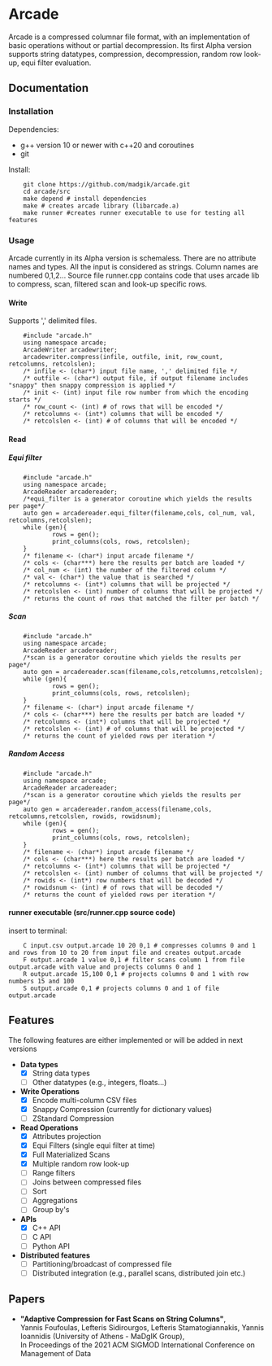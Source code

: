 # Arcade

Arcade is a compressed columnar file format, with an implementation of basic operations without or partial decompression. 
Its first Alpha version supports string datatypes, compression, decompression, random row look-up, equi filter evaluation.

## Documentation

### Installation

Dependencies:

- g++ version 10 or newer with c++20 and coroutines
- git

Install:

        git clone https://github.com/madgik/arcade.git
        cd arcade/src
        make depend # install dependencies
        make # creates arcade library (libarcade.a)
        make runner #creates runner executable to use for testing all features

### Usage

Arcade currently in its Alpha version is schemaless. There are no attribute names and types. All the input is considered as strings. 
Column names are numbered 0,1,2...
Source file runner.cpp contains code that uses arcade lib to compress, scan, filtered scan and look-up specific rows.

#### Write
Supports ',' delimited files.

        #include "arcade.h"
        using namespace arcade;
        ArcadeWriter arcadewriter;
        arcadewriter.compress(infile, outfile, init, row_count, retcolumns, retcolslen);
        /* infile <- (char*) input file name, ',' delimited file */
        /* outfile <- (char*) output file, if output filename includes "snappy" then snappy compression is applied */
        /* init <- (int) input file row number from which the encoding starts */
        /* row_count <- (int) # of rows that will be encoded */
        /* retcolumns <- (int*) columns that will be encoded */
        /* retcolslen <- (int) # of columns that will be encoded */

#### Read
##### Equi filter

        #include "arcade.h"
        using namespace arcade;
        ArcadeReader arcadereader;
        /*equi_filter is a generator coroutine which yields the results per page*/
        auto gen = arcadereader.equi_filter(filename,cols, col_num, val, retcolumns,retcolslen);
        while (gen){
                rows = gen();
                print_columns(cols, rows, retcolslen);
        }
        /* filename <- (char*) input arcade filename */
        /* cols <- (char***) here the results per batch are loaded */
        /* col_num <- (int) the number of the filtered column */
        /* val <- (char*) the value that is searched */
        /* retcolumns <- (int*) columns that will be projected */
        /* retcolslen <- (int) number of columns that will be projected */
        /* returns the count of rows that matched the filter per batch */

##### Scan

        #include "arcade.h"
        using namespace arcade;
        ArcadeReader arcadereader;
        /*scan is a generator coroutine which yields the results per page*/
        auto gen = arcadereader.scan(filename,cols,retcolumns,retcolslen);
        while (gen){
                rows = gen();
                print_columns(cols, rows, retcolslen);
        }
        /* filename <- (char*) input arcade filename */
        /* cols <- (char***) here the results per batch are loaded */
        /* retcolumns <- (int*) columns that will be projected */
        /* retcolslen <- (int) # of columns that will be projected */
        /* returns the count of yielded rows per iteration */

##### Random Access

        #include "arcade.h"
        using namespace arcade;
        ArcadeReader arcadereader;
        /*scan is a generator coroutine which yields the results per page*/
        auto gen = arcadereader.random_access(filename,cols, retcolumns,retcolslen, rowids, rowidsnum);
        while (gen){
                rows = gen();
                print_columns(cols, rows, retcolslen);
        }
        /* filename <- (char*) input arcade filename */
        /* cols <- (char***) here the results per batch are loaded */
        /* retcolumns <- (int*) columns that will be projected */
        /* retcolslen <- (int) number of columns that will be projected */
        /* rowids <- (int*) row numbers that will be decoded */
        /* rowidsnum <- (int) # of rows that will be decoded */
        /* returns the count of yielded rows per iteration */
    
#### runner executable (src/runner.cpp source code)

insert to terminal:

        C input.csv output.arcade 10 20 0,1 # compresses columns 0 and 1 and rows from 10 to 20 from input file and creates output.arcade
        F output.arcade 1 value 0,1 # filter scans column 1 from file output.arcade with value and projects columns 0 and 1
        R output.arcade 15,100 0,1 # projects columns 0 and 1 with row numbers 15 and 100
        S output.arcade 0,1 # projects columns 0 and 1 of file output.arcade


## Features 

The following features are either implemented or will be added in next versions

- <b>Data types</b>
    - [x] String data types
    - [ ] Other datatypes (e.g., integers, floats...) 
- <b>Write Operations</b>
    - [x] Encode multi-column CSV files
    - [x] Snappy Compression (currently for dictionary values)
    - [ ] ZStandard Compression
- <b>Read Operations</b>
    - [x] Attributes projection
    - [x] Equi Filters (single equi filter at time)
    - [x] Full Materialized Scans
    - [x] Multiple random row look-up
    - [ ] Range filters
    - [ ] Joins between compressed files
    - [ ] Sort
    - [ ] Aggregations
    - [ ] Group by's
- <b>APIs</b>
    - [x] C++ API
    - [ ] C API
    - [ ] Python API 
- <b>Distributed features</b>
    - [ ] Partitioning/broadcast of compressed file
    - [ ] Distributed integration (e.g., parallel scans, distributed join etc.)

## Papers

- <b>"Adaptive Compression for Fast Scans on String Columns"</b>, <br>
Yannis Foufoulas, Lefteris Sidirourgos, Lefteris Stamatogiannakis, Yannis Ioannidis (University of Athens - MaDgIK Group), <br>
In Proceedings of the 2021 ACM SIGMOD International Conference on Management of Data
